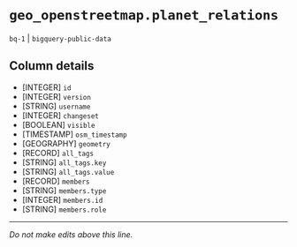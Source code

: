 # `geo_openstreetmap.planet_relations`
`bq-1` | `bigquery-public-data`

## Column details
* [INTEGER]   `id`
* [INTEGER]   `version`
* [STRING]    `username`
* [INTEGER]   `changeset`
* [BOOLEAN]   `visible`
* [TIMESTAMP] `osm_timestamp`
* [GEOGRAPHY] `geometry`
* [RECORD]    `all_tags`
* [STRING]    `all_tags.key`
* [STRING]    `all_tags.value`
* [RECORD]    `members`
* [STRING]    `members.type`
* [INTEGER]   `members.id`
* [STRING]    `members.role`

-------------------------------------------------------------------------------
*Do not make edits above this line.*
